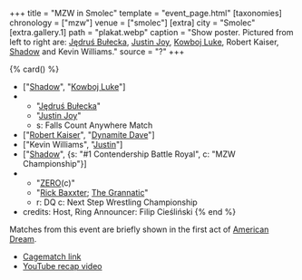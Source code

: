 +++
title = "MZW in Smolec"
template = "event_page.html"
[taxonomies]
chronology = ["mzw"]
venue = ["smolec"]
[extra]
city = "Smolec"
[extra.gallery.1]
path = "plakat.webp"
caption = "Show poster. Pictured from left to right are: [Jędruś Bułecka](@/w/jedrus-bulecka.md), [Justin Joy](@/w/justin-joy.md), [Kowboj Luke](@/w/red-thunder.md), Robert Kaiser, [Shadow](@/w/shadow.md) and Kevin Williams."
source = "?"
+++

{% card() %}
- ["[Shadow](@/w/shadow.md)", "[Kowboj Luke](@/w/red-thunder.md)"]
- - "[Jędruś Bułecka](@/w/jedrus-bulecka.md)"
  - "[Justin Joy](@/w/justin-joy.md)"
  - s: Falls Count Anywhere Match
- ["[Robert Kaiser](@/w/robert-kaiser.md)", "[Dynamite Dave](@/w/dynamite-dave.md)"]
- ["Kevin Williams", "[Justin](@/w/justin-joy.md)"]
- ["[Shadow](@/w/shadow.md)", {s: "#1 Contendership Battle Royal", c: "MZW Championship"}]
- - "[ZERO](@/w/franz-engel.md)(c)"
  - "[Rick Baxxter](@/w/rick-baxxter.md); [The Grannatic](@/w/the-grannatic.md)"
  - r: DQ
    c: Next Step Wrestling Championship
- credits:
    Host, Ring Announcer: Filip Cieśliński
{% end %}

Matches from this event are briefly shown in the first act of [American Dream](@/a/american-dream.md).

* [Cagematch link](https://www.cagematch.net/?id=1&nr=112730)
* [YouTube recap video](https://www.youtube.com/watch?v=govjBMLhU3E)
